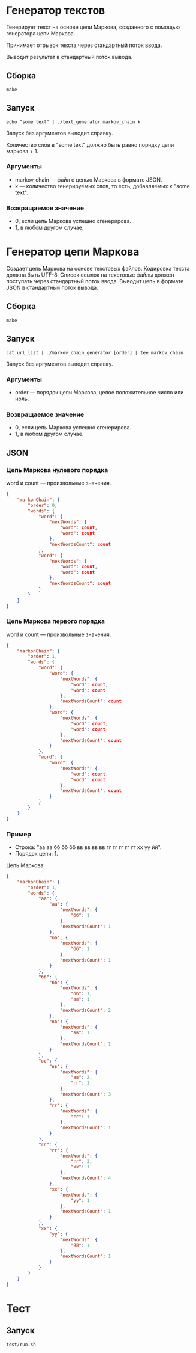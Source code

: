 # Генератор текстов

Генерирует текст на основе цепи Маркова, созданного с помощью генератора цепи Маркова.

Принимает отрывок текста через стандартный поток ввода.

Выводит результат в стандартный поток вывода.

## Сборка

    make

## Запуск

    echo "some text" | ./text_generator markov_chain k

Запуск без аргументов выводит справку.

Количество слов в "some text" должно быть равно порядку цепи маркова + 1.

### Аргументы

 * markov_chain — файл с цепью Маркова в формате JSON.
 * k — количество генерируемых слов, то есть, добавляемых к "some text".

### Возвращаемое значение

 * 0, если цепь Маркова успешно сгенерирова.
 * 1, в любом другом случае.

# Генератор цепи Маркова

Создает цепь Маркова на основе текстовых файлов. Кодировка текста должна быть UTF-8. Список ссылок на текстовые файлы должен поступать через стандартный поток ввода. Выводит цепь в формате JSON в стандартный поток вывода.

## Сборка

    make

## Запуск

    cat url_list | ./markov_chain_generator [order] | tee markov_chain

Запуск без аргументов выводит справку.

### Аргументы

 * order — порядок цепи Маркова, целое положительное число или ноль.

### Возвращаемое значение

 * 0, если цепь Маркова успешно сгенерирова.
 * 1, в любом другом случае.

## JSON

### Цепь Маркова нулевого порядка

word и count — произвольные значения.

```json
{
    "markonChain": {
        "order": 0,
        "words": {
            "word": {
                "nextWords": {
                    "word": count,
                    "word": count
                },
                "nextWordsCount": count
            },
            "word": {
                "nextWords": {
                    "word": count,
                    "word": count
                },
                "nextWordsCount": count
            }
        }
    }
}
```

### Цепь Маркова первого порядка

word и count — произвольные значения.

```json
{
    "markonChain": {
        "order": 1,
        "words": {
            "word": {
                "word": {
                    "nextWords": {
                        "word": count,
                        "word": count
                    },
                    "nextWordsCount": count
                },
                "word": {
                    "nextWords": {
                        "word": count,
                        "word": count
                    },
                    "nextWordsCount": count
                }
            },
            "word": {
                "word": {
                    "nextWords": {
                        "word": count,
                        "word": count
                    },
                    "nextWordsCount": count
                }
            }
        }
    }
}
```

### Пример

 * Строка: "аа аа бб бб бб вв вв вв вв гг гг гг гг гг хх уу йй".
 * Порядок цепи: 1.

Цепь Маркова:

```json
{
    "markonChain": {
        "order": 1,
        "words": {
            "аа": {
                "аа": {
                    "nextWords": {
                        "бб": 1
                    },
                    "nextWordsCount": 1
                },
                "бб": {
                    "nextWords": {
                        "бб": 1
                    },
                    "nextWordsCount": 1
                }
            },
            "бб": {
                "бб": {
                    "nextWords": {
                        "бб": 1,
                        "вв": 1
                    },
                    "nextWordsCount": 2
                },
                "вв": {
                    "nextWords": {
                        "вв": 1
                    },
                    "nextWordsCount": 1
                }
            },
            "вв": {
                "вв": {
                    "nextWords": {
                        "вв": 2,
                        "гг": 1
                    },
                    "nextWordsCount": 3
                },
                "гг": {
                    "nextWords": {
                        "гг": 1
                    },
                    "nextWordsCount": 1
                }
            },
            "гг": {
                "гг": {
                    "nextWords": {
                        "гг": 3,
                        "хх": 1
                    },
                    "nextWordsCount": 4
                },
                "хх": {
                    "nextWords": {
                        "уу": 1
                    },
                    "nextWordsCount": 1
                }
            },
            "хх": {
                "уу": {
                    "nextWords": {
                        "йй": 1
                    },
                    "nextWordsCount": 1
                }
            }
        }
    }
}
```

# Тест

## Запуск

    test/run.sh
